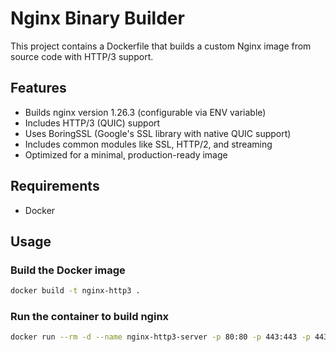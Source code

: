 # Nginx Binary Builder

This project contains a Dockerfile that builds a custom Nginx image from source code with HTTP/3 support.

## Features

- Builds nginx version 1.26.3 (configurable via ENV variable)
- Includes HTTP/3 (QUIC) support
- Uses BoringSSL (Google's SSL library with native QUIC support)
- Includes common modules like SSL, HTTP/2, and streaming
- Optimized for a minimal, production-ready image

## Requirements

- Docker

## Usage

### Build the Docker image

```bash
docker build -t nginx-http3 .
```

### Run the container to build nginx

```bash
docker run --rm -d --name nginx-http3-server -p 80:80 -p 443:443 -p 443:443/udp nginx-http3
```

